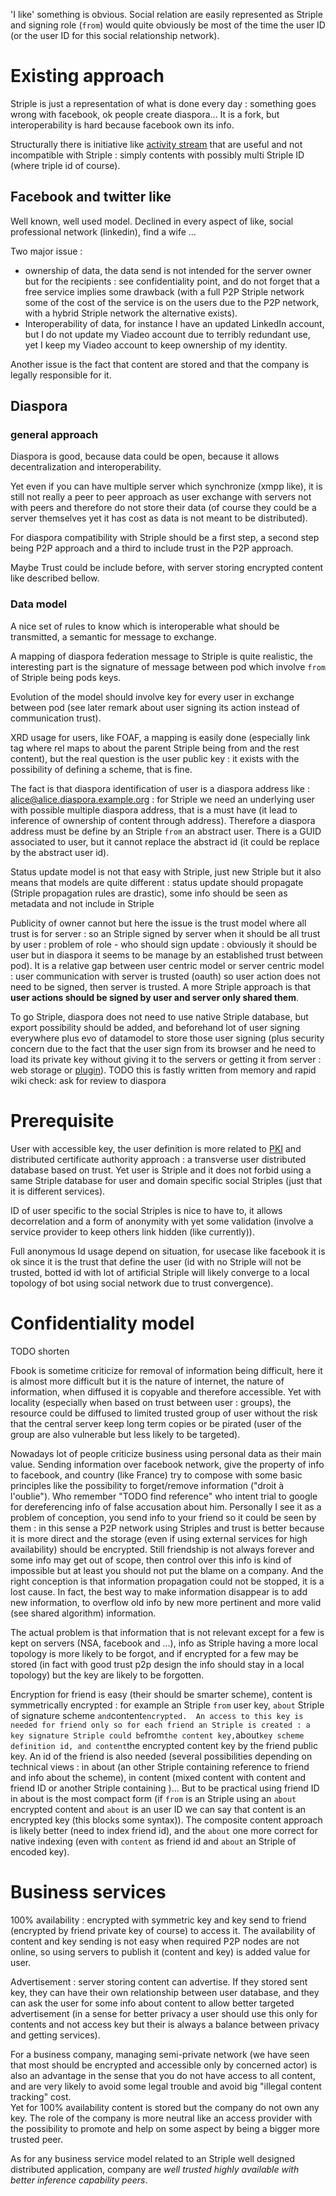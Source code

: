 [hm]: # (+++)
[hm]: # (date = "2015-05-30T12:43:26+01:00")
[hm]: # (draft = true)
[hm]: # (title = "Social network and striple")
[hm]: # (categories = ["Striple","Concept","Society"])
[hm]: # (tags = ["social","business"])
[hm]: # (+++)



'I like' something is obvious. Social relation are easily represented as Striple and signing role (`from`) would quite obviously be most of the time the user ID (or the user ID for this social relationship network).

# Existing approach

Striple is just a representation of what is done every day : something goes wrong with facebook, ok people create diaspora... It is a fork, but interoperability is hard because facebook own its info.

Structurally there is initiative like [activity stream](https://tools.ietf.org/html/draft-snell-activitystreams-09) that are useful and not incompatible with Striple : simply contents with possibly multi Striple ID (where triple id of course).

## Facebook and twitter like

Well known, well used model. Declined in every aspect of like, social professional network (linkedin), find a wife ...

Two major issue :
  - ownership of data, the data send is not intended for the server owner but for the recipients : see confidentiality point, and do not forget that a free service implies some drawback (with a full P2P Striple network some of the cost of the service is on the users due to the P2P network, with a hybrid Striple network the alternative exists).
  - Interoperability of data, for instance I have an updated LinkedIn account, but I do not update my Viadeo account due to terribly redundant use, yet I keep my Viadeo account to keep ownership of my identity.

Another issue is the fact that content are stored and that the company is legally responsible for it.

## Diaspora
 
### general approach

Diaspora is good, because data could be open, because it allows decentralization and interoperability.

Yet even if you can have multiple server which synchronize (xmpp like), it is still not really a peer to peer approach as user exchange with servers not with peers and therefore do not store their data (of course they could be a server themselves yet it has cost as data is not meant to be distributed).

For diaspora compatibility with Striple should be a first step, a second step being P2P approach and a third to include trust in the P2P approach.

Maybe Trust could be include before, with server storing encrypted content like described bellow.

### Data model

A nice set of rules to know which is interoperable what should be transmitted, a semantic for message to exchange.

A mapping of diaspora federation message to Striple is quite realistic, the interesting part is the signature of message between pod which involve `from` of Striple being pods keys.

Evolution of the model should involve key for every user in exchange between pod (see later remark about user signing its action instead of communication trust).

XRD usage for users, like FOAF, a mapping is easily done (especially link tag where rel maps to about the parent Striple being from and the rest content), but the real question is the user public key : it exists with the possibility of defining a scheme, that is fine.

The fact is that diaspora identification of user is a diaspora address like : alice@alice.diaspora.example.org : for Striple we need an underlying user with possible multiple diaspora address, that is a must have (it lead to inference of ownership of content through address). Therefore a diaspora address must be define by an Striple `from` an abstract user.
There is a GUID associated to user, but it cannot replace the abstract id (it could be replace by the abstract user id).

Status update model is not that easy with Striple, just new Striple but it also means that models are quite different : status update should propagate (Striple propagation rules are drastic), some info should be seen as metadata and not include in Striple 

Publicity of owner cannot but here the issue is the trust model where all trust is for server : so an Striple signed by server when it should be all trust by user : problem of role - who should sign update : obviously it should be user but in diaspora it seems to be manage by an established trust between pod).
It is a relative gap between user centric model or server centric model : user communication with server is trusted (oauth) so user action does not need to be signed, then server is trusted. A more Striple approach is that **user actions should be signed by user and server only shared them**.

To go Striple, diaspora does not need to use native Striple database, but export possibility should be added, and beforehand lot of user signing everywhere plus evo of datamodel to store those user signing (plus security concern due to the fact that the user sign from its browser and he need to load its private key without giving it to the servers or getting it from server : web storage or [plugin](./browser.md)).
TODO this is fastly written from memory and rapid wiki check: ask for review to diaspora


# Prerequisite

User with accessible key, the user definition is more related to [PKI](./pki.md) and distributed certificate authority approach : a transverse user distributed database based on trust. Yet user is Striple and it does not forbid using a same Striple database for user and domain specific social Striples (just that it is different services).

ID of user specific to the social Striples is nice to have to, it allows decorrelation and a form of anonymity with yet some validation (involve a service provider to keep others link hidden (like currently)).

Full anonymous Id usage depend on situation, for usecase like facebook it is ok since it is the trust that define the user (id with no Striple will not be trusted, botted id with lot of artificial Striple will likely converge to a local topology of bot using social network due to trust convergence).

# Confidentiality model

TODO shorten

Fbook is sometime criticize for removal of information being difficult, here it is almost more difficult but it is the nature of internet, the nature of information, when diffused it is copyable and therefore accessible. Yet with locality (especially when based on trust between user : groups), the resource could be diffused to limited trusted group of user without the risk that the central server keep long term copies or be pirated (user of the group are also vulnerable but less likely to be targeted).


Nowadays lot of people criticize business using personal data as their main value.  Sending information over facebook network, give the property of info to facebook, and country (like France) try to compose with some basic principles like the possibility to forget/remove information ("droit à l'oublie").  Who remember "TODO find reference" who intent trial to google for dereferencing info of false accusation about him.  Personally I see it as a problem of conception, you send info to your friend so it could be seen by them : in this sense a P2P network using Striples and trust is better because it is more direct and the storage (even if using external services for high availability) should be encrypted.  Still friendship is not always forever and some info may get out of scope, then control over this info is kind of impossible but at least you should not put the blame on a company.  And the right conception is that information propagation could not be stopped, it is a lost cause.
In fact, the best way to make information disappear is to add new information, to overflow old info by new more pertinent and more valid (see shared algorithm) information.

The actual problem is that information that is not relevant except for a few is kept on servers (NSA, facebook and ...), info as Striple having a more local topology is more likely to be forgot, and if encrypted for a few may be stored (in fact with good trust p2p design the info should stay in a local topology) but the key are likely to be forgotten.

Encryption for friend is easy (their should be smarter scheme), content is symmetrically encrypted : for example an Striple `from` user key, `about` Striple of signature scheme ` and `content` encrypted. 
An access to this key is needed for friend only so for each friend an Striple is created : a key signature Striple could be `from` the content key, `about` key scheme definition id, and content `the encrypted content key by the friend public key. An id of the friend is also needed (several possibilities depending on technical views : in about (an other Striple containing reference to friend and info about the scheme), in content (mixed content with content and friend ID or another Striple containing )... But to be practical using friend ID in about is the most compact form (if `from` is an Striple using an `about` encrypted content and `about` is an user ID we can say that content is an encrypted key (this blocks some syntax)). The composite content approach is likely better (need to index friend id), and the `about` one more correct for native indexing (even with `content` as friend id and `about` an Striple of encoded key).

# Business services

100% availability : encrypted with symmetric key and key send to friend (encrypted by friend private key of course) to access it. The availability of content and key sending is not easy when required P2P nodes are not online, so using servers to publish it (content and key) is added value for user.

Advertisement : server storing content can advertise. If they stored sent key, they can have their own relationship between user database, and they can ask the user for some info about content to allow better targeted advertisement (in a sense for better privacy a user should use this only for contents and not access key but their is always a balance between privacy and getting services).

For a business company, managing semi-private network (we have seen that most should be encrypted and accessible only by concerned actor) is also an advantage in the sense that you do not have access to all content, and are very likely to avoid some legal trouble and avoid big "illegal content tracking" cost.  
Yet for 100% availability content is stored but the company do not own any key. The role of the company is more neutral like an access provider with the possibility to promote and help on some aspect by being a bigger more trusted peer.

As for any business service model related to an Striple well designed distributed application, company are *well trusted highly available with better inference capability peers*.


